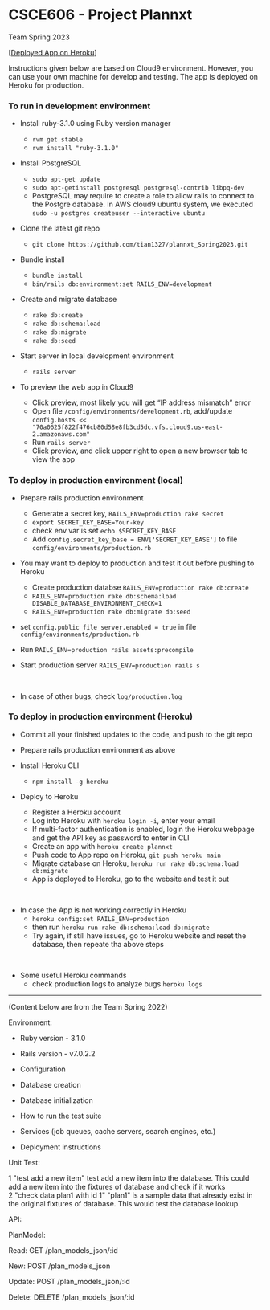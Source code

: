 # CSCE606 - Project Plannxt

Team Spring 2023

[[Deployed App on Heroku](https://plannxt.herokuapp.com/)]


Instructions given below are based on Cloud9 environment. However, you can use your own machine for develop and testing. The app is deployed on Heroku for production.

### To run in development environment

* Install ruby-3.1.0 using Ruby version manager
  * `rvm get stable`
  * `rvm install "ruby-3.1.0"`

* Install PostgreSQL
  * `sudo apt-get update`
  * `sudo apt-getinstall postgresql postgresql-contrib libpq-dev`
  * PostgreSQL may require to create a role to allow rails to connect to the Postgre database. In AWS cloud9 ubuntu system, we executed `sudo -u postgres createuser --interactive ubuntu`

* Clone the latest git repo
  * `git clone https://github.com/tian1327/plannxt_Spring2023.git`

* Bundle install
  * `bundle install`
  * `bin/rails db:environment:set RAILS_ENV=development`

* Create and migrate database
  *  `rake db:create`
  *  `rake db:schema:load`
  *  `rake db:migrate`
  *  `rake db:seed`

* Start server in local development environment
  * `rails server`

* To preview the web app in Cloud9
  * Click preview, most likely you will get “IP address mismatch” error
  * Open file `/config/environments/development.rb`, add/update `config.hosts << "70a0625f822f476cb80d58e8fb3cd5dc.vfs.cloud9.us-east-2.amazonaws.com"`
  * Run `rails server`
  * Click preview, and click upper right to open a new browser tab to view the app


### To deploy in production environment (local)
* Prepare rails production environment
  * Generate a secret key, `RAILS_ENV=production rake secret`
  * `export SECRET_KEY_BASE=Your-key`
  * check env var is set `echo $SECRET_KEY_BASE`
  * Add `config.secret_key_base = ENV['SECRET_KEY_BASE']` to file `config/environments/production.rb`
  
* You may want to deploy to production and test it out before pushing to Heroku
  * Create production databse `RAILS_ENV=production rake db:create`
  * `RAILS_ENV=production rake db:schema:load DISABLE_DATABASE_ENVIRONMENT_CHECK=1`
  * `RAILS_ENV=production rake db:migrate db:seed`

* set `config.public_file_server.enabled = true` in file `config/environments/production.rb`
* Run `RAILS_ENV=production rails assets:precompile`
* Start production server `RAILS_ENV=production rails s`

<br/>

* In case of other bugs, check `log/production.log` 

### To deploy in production environment (Heroku)

* Commit all your finished updates to the code, and push to the git repo 
* Prepare rails production environment as above

* Install Heroku CLI
  * `npm install -g heroku`

* Deploy to Heroku
  * Register a Heroku account
  * Log into Heroku with `heroku login -i`, enter your email
  * If multi-factor authentication is enabled, login the Heroku webpage and get the API key as password to enter in CLI
  * Create an app with `heroku create plannxt`
  * Push code to App repo on Heroku, `git push heroku main`
  * Migrate database on Heroku, `heroku run rake db:schema:load db:migrate`
  * App is deployed to Heroku, go to the website and test it out

<br/>

* In case the App is not working correctly in Heroku
  <!-- * Go to Heroku website, `reset the database`  -->
  * `heroku config:set RAILS_ENV=production`
  * then run `heroku run rake db:schema:load db:migrate` 
  * Try again, if still have issues, go to Heroku website and reset the database, then repeate tha above steps

<br/>

* Some useful Heroku commands
  * check production logs to analyze bugs `heroku logs`

---
(Content below are from the Team Spring 2022)

Environment:

* Ruby version - 3.1.0

* Rails version - v7.0.2.2

* Configuration

* Database creation

* Database initialization

* How to run the test suite

* Services (job queues, cache servers, search engines, etc.)

* Deployment instructions

Unit Test:

1 "test add a new item"
 test add a new item into the database. This could add a new item into the fixtures of database and check if it works  
2 "check data plan1 with id 1" 
 "plan1" is a sample data that already exist in the original fixtures of database. This would test the database lookup.

API:

PlanModel:

 Read: GET /plan_models_json/:id
 
 New: POST /plan_models_json
 
 Update: POST /plan_models_json/:id
 
 Delete: DELETE /plan_models_json/:id
